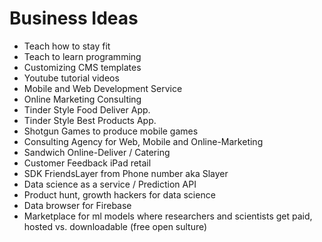 # Business Ideas

- Teach how to stay fit
- Teach to learn programming
- Customizing CMS templates
- Youtube tutorial videos
- Mobile and Web Development Service
- Online Marketing Consulting
- Tinder Style Food Deliver App.
- Tinder Style Best Products App.
- Shotgun Games to produce mobile games
- Consulting Agency for Web, Mobile and Online-Marketing
- Sandwich Online-Deliver / Catering
- Customer Feedback iPad retail
- SDK FriendsLayer from Phone number aka Slayer
- Data science as a service / Prediction API
- Product hunt, growth hackers for data science
- Data browser for Firebase
- Marketplace for ml models where researchers and scientists get paid, hosted vs. downloadable (free open sulture)
